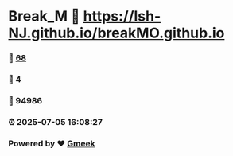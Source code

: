 # Break_M :link: https://lsh-NJ.github.io/breakMO.github.io 
### :page_facing_up: [68](https://lsh-NJ.github.io/breakMO.github.io/tag.html) 
### :speech_balloon: 4 
### :hibiscus: 94986 
### :alarm_clock: 2025-07-05 16:08:27 
### Powered by :heart: [Gmeek](https://github.com/Meekdai/Gmeek)
